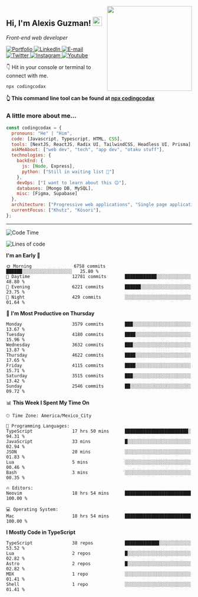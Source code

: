 <img align='right' src="https://media.giphy.com/media/M9gbBd9nbDrOTu1Mqx/giphy.gif" width="230">
<h2>Hi, I'm Alexis Guzman! <img src="https://media.giphy.com/media/hvRJCLFzcasrR4ia7z/giphy.gif" width="25px"></h2>
<p><em>Front-end web developer</em></p>

<p>
  <a href='https://www.codingcodax.dev' target='_blank'>
    <img alt='Portfolio' src='https://img.shields.io/badge/Portfolio-black?logo=vercel&style=flat-square'>
  </a>
  <a href='https://linkedin.com/in/codingcodax' target='_blank'>
    <img alt='LinkedIn' src='https://img.shields.io/badge/LinkedIn-black?logo=LinkedIn&style=flat-square'>
  </a>
  <a href='mailto:hello@codingcodax.com' target='_blank'>
    <img alt='E-mail' src='https://img.shields.io/badge/Email-black?logo=Gmail&style=flat-square'>
  </a>
  <a href='https://twitter.com/codingcodax' target='_blank'>
    <img alt='Twitter' src='https://img.shields.io/badge/Twitter-black?logo=Twitter&style=flat-square'>
  </a>
  <a href='https://www.instagram.com/codingcodax' target='_blank'>
    <img alt='Instagram' src='https://img.shields.io/badge/Instagram-black?logo=Instagram&style=flat-square'>
  </a>
  <a href='https://www.youtube.com/@codingcodax' target='_blank'>
    <img alt='Youtube' src='https://img.shields.io/badge/YouTube-black?logo=Youtube&style=flat-square'>
  </a>
</p>

👇 Hit in your console or terminal to connect with me.

```bash
npx codingcodax
```
**👆 This command line tool can be found at [npx codingcodax](https://github.com/codingcodax/npx-codingcodax)**

<h3>A little more about me...</h3>

```javascript
const codingcodax = {
  pronouns: "He" | "Him",
  code: [Javascript, Typescript, HTML, CSS],
  tools: [NextJS, ReactJS, Radix UI, TailwindCSS, Headless UI, Prisma],
  askMeAbout: ["web dev", "tech", "app dev", "otaku stuff"],
  technologies: {
    backEnd: {
      js: [Node, Express],
      python: ["Still in waiting list 🥲"]
    },
    devOps: ["I want to learn about this 😊"],
    databases: [Mongo DB, MySQL],
    misc: [Figma, Supabase]
  },
  architecture: ["Progressive web applications", "Single page applications"],
  currentFocus: ["Khutz", "Kōsori"],
};
```

---

<!--START_SECTION:waka-->
![Code Time](http://img.shields.io/badge/Code%20Time-2%2C875%20hrs%2034%20mins-blue)

![Lines of code](https://img.shields.io/badge/From%20Hello%20World%20I%27ve%20Written-10.3%20million%20lines%20of%20code-blue)

**I'm an Early 🐤** 

```text
🌞 Morning                6758 commits        ██████░░░░░░░░░░░░░░░░░░░   25.80 % 
🌆 Daytime                12781 commits       ████████████░░░░░░░░░░░░░   48.80 % 
🌃 Evening                6221 commits        ██████░░░░░░░░░░░░░░░░░░░   23.75 % 
🌙 Night                  429 commits         ░░░░░░░░░░░░░░░░░░░░░░░░░   01.64 % 
```
📅 **I'm Most Productive on Thursday** 

```text
Monday                   3579 commits        ███░░░░░░░░░░░░░░░░░░░░░░   13.67 % 
Tuesday                  4180 commits        ████░░░░░░░░░░░░░░░░░░░░░   15.96 % 
Wednesday                3632 commits        ███░░░░░░░░░░░░░░░░░░░░░░   13.87 % 
Thursday                 4622 commits        ████░░░░░░░░░░░░░░░░░░░░░   17.65 % 
Friday                   4115 commits        ████░░░░░░░░░░░░░░░░░░░░░   15.71 % 
Saturday                 3515 commits        ███░░░░░░░░░░░░░░░░░░░░░░   13.42 % 
Sunday                   2546 commits        ██░░░░░░░░░░░░░░░░░░░░░░░   09.72 % 
```


📊 **This Week I Spent My Time On** 

```text
🕑︎ Time Zone: America/Mexico_City

💬 Programming Languages: 
TypeScript               17 hrs 50 mins      ████████████████████████░   94.31 % 
JavaScript               33 mins             █░░░░░░░░░░░░░░░░░░░░░░░░   02.94 % 
JSON                     20 mins             ░░░░░░░░░░░░░░░░░░░░░░░░░   01.83 % 
Lua                      5 mins              ░░░░░░░░░░░░░░░░░░░░░░░░░   00.46 % 
Bash                     3 mins              ░░░░░░░░░░░░░░░░░░░░░░░░░   00.35 % 

🔥 Editors: 
Neovim                   18 hrs 54 mins      █████████████████████████   100.00 % 

💻 Operating System: 
Mac                      18 hrs 54 mins      █████████████████████████   100.00 % 
```

**I Mostly Code in TypeScript** 

```text
TypeScript               38 repos            █████████████░░░░░░░░░░░░   53.52 % 
Lua                      2 repos             █░░░░░░░░░░░░░░░░░░░░░░░░   02.82 % 
Astro                    2 repos             █░░░░░░░░░░░░░░░░░░░░░░░░   02.82 % 
MDX                      1 repo              ░░░░░░░░░░░░░░░░░░░░░░░░░   01.41 % 
Shell                    1 repo              ░░░░░░░░░░░░░░░░░░░░░░░░░   01.41 % 
```




<!--END_SECTION:waka-->
